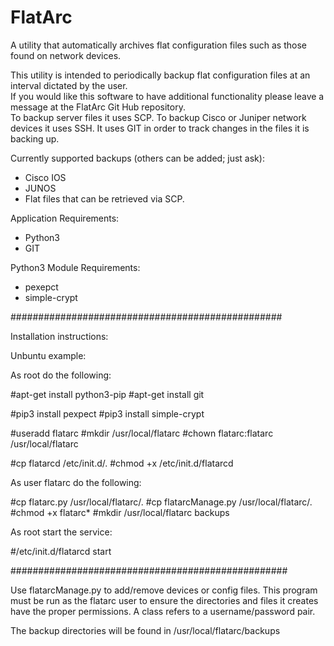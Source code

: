 # FlatArc
A utility that automatically archives flat configuration files such as those found on network devices.

This utility is intended to periodically backup flat configuration files at an interval dictated by the user.  
If you would like this software to have additional functionality please leave a message at the FlatArc Git Hub repository.  
To backup server files it uses SCP.  To backup Cisco or Juniper network devices it uses SSH.  It uses GIT in order to track 
changes in the files it is backing up.

Currently supported backups (others can be added; just ask):
- Cisco IOS
- JUNOS
- Flat files that can be retrieved via SCP.

Application Requirements:
- Python3
- GIT

Python3 Module Requirements:
- pexepct
- simple-crypt

#################################################

Installation instructions:

Unbuntu example:

As root do the following:

#apt-get install python3-pip
#apt-get install git

#pip3 install pexpect
#pip3 install simple-crypt

#useradd flatarc
#mkdir /usr/local/flatarc
#chown flatarc:flatarc /usr/local/flatarc

#cp flatarcd /etc/init.d/.
#chmod +x /etc/init.d/flatarcd

As user flatarc do the following:

#cp flatarc.py /usr/local/flatarc/.
#cp flatarcManage.py /usr/local/flatarc/.
#chmod +x flatarc*
#mkdir /usr/local/flatarc backups

As root start the service:

#/etc/init.d/flatarcd start

##################################################

Use flatarcManage.py to add/remove devices or config files.  This program must be run as the flatarc user to ensure the 
directories and files it creates have the proper permissions.  A class refers to a username/password pair.

The backup directories will be found in /usr/local/flatarc/backups


